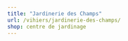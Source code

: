 ```yaml
---
title: "Jardinerie des Champs"
url: /vihiers/jardinerie-des-champs/
shop: centre de jardinage
---
```

